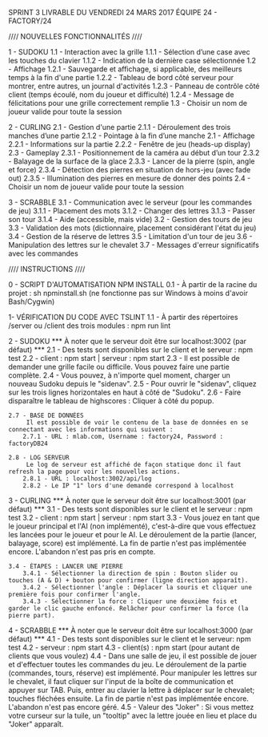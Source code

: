 SPRINT 3
LIVRABLE DU VENDREDI 24 MARS 2017
ÉQUIPE 24 - FACTORY/24

//// NOUVELLES FONCTIONNALITÉS ////

1 - SUDOKU
    1.1 - Interaction avec la grille
        1.1.1 - Sélection d’une case avec les touches du clavier
        1.1.2 - Indication de la dernière case sélectionnée
    1.2 - Affichage
    	1.2.1 - Sauvegarde et affichage, si applicable, des meilleurs temps à la fin d'une partie
    	1.2.2 - Tableau de bord côté serveur pour montrer, entre autres, un journal d'activités
    	1.2.3 - Panneau de contrôle côté client (temps écoulé, nom du joueur et difficulté)
    	1.2.4 - Message de félicitations pour une grille correctement remplie
    1.3 - Choisir un nom de joueur valide pour toute la session

2 - CURLING
    2.1 - Gestion d'une partie
    	2.1.1 - Déroulement des trois manches d’une partie
    	2.1.2 - Pointage à la fin d’une manche
    2.1 - Affichage
    	2.2.1 - Informations sur la partie
    	2.2.2 - Fenêtre de jeu (heads-up display)
    2.3 - Gameplay
    	2.3.1 - Positionnement de la caméra au début d’un tour
    	2.3.2 - Balayage de la surface de la glace
    	2.3.3 - Lancer de la pierre (spin, angle et force)
    	2.3.4 - Détection des pierres en situation de hors-jeu (avec fade out)
    	2.3.5 - Illumination des pierres en mesure de donner des points
    2.4 - Choisir un nom de joueur valide pour toute la session

3 - SCRABBLE
    3.1 - Communication avec le serveur (pour les commandes de jeu)
        3.1.1 - Placement des mots
        3.1.2 - Changer des lettres
        3.1.3 - Passer son tour
        3.1.4 - Aide (accessible, mais vide)
    3.2 - Gestion des tours de jeu
    3.3 - Validation des mots (dictionnaire, placement considérant l'état du jeu)
    3.4 - Gestion de la réserve de lettres
    3.5 - Limitation d'un tour de jeu
    3.6 - Manipulation des lettres sur le chevalet
    3.7 - Messages d'erreur significatifs avec les commandes

//// INSTRUCTIONS ////

0 - SCRIPT D'AUTOMATISATION NPM INSTALL
    0.1 - À partir de la racine du projet : sh npminstall.sh (ne fonctionne pas sur Windows à moins d'avoir Bash/Cygwin)

1- VÉRIFICATION DU CODE AVEC TSLINT
    1.1 - À partir des répertoires /server ou /client des trois modules : npm run lint

2 - SUDOKU *** À noter que le serveur doit être sur localhost:3002 (par défaut) ***
    2.1 - Des tests sont disponibles sur le client et le serveur : npm test
    2.2 - client : npm start | serveur : npm start
    2.3 - Il est possible de demander une grille facile ou difficile. Vous pouvez faire une partie complète.
    2.4 - Vous pouvez, à n'importe quel moment, charger un nouveau Sudoku depuis le "sidenav". 
    2.5 - Pour ouvrir le "sidenav", cliquez sur les trois lignes horizontales en haut à côté de "Sudoku".
    2.6 - Faire disparaître le tableau de highscores : Cliquer à côté du popup.

    2.7 - BASE DE DONNÉES
         Il est possible de voir le contenu de la base de données en se connectant avec les informations qui suivent :  
        2.7.1 - URL : mlab.com, Username : factory24, Password : factoryDB24
    
    2.8 - LOG SERVEUR
         Le log de serveur est affiché de façon statique donc il faut refresh la page pour voir les nouvelles actions.
        2.8.1 - URL : localhost:3002/api/log
        2.8.2 - Le IP "1" lors d'une demande correspond à localhost     

3 - CURLING *** À noter que le serveur doit être sur localhost:3001 (par défaut) ***
    3.1 - Des tests sont disponibles sur le client et le serveur : npm test
    3.2 - client : npm start | serveur : npm start
    3.3 - Vous jouez en tant que le joueur principal et l'AI (non implémenté), c'est-à-dire que vous effectuez les lancées 
              pour le joueur et pour le AI. 
          Le déroulement de la partie (lancer, balayage, score) est implémenté. 
          La fin de partie n'est pas implémentée encore.
          L'abandon n'est pas pris en compte.
    
    3.4 - ÉTAPES : LANCER UNE PIERRE
        3.4.1 - Sélectionner la direction de spin : Bouton slider ou touches (A & D) + bouton pour confirmer (ligne direction apparaît).
        3.4.2 - Sélectionner l'angle : Déplacer la souris et cliquer une première fois pour confirmer l'angle.
        3.4.3 - Sélectionner la force : Cliquer une deuxième fois et garder le clic gauche enfoncé. Relâcher pour confirmer la force (la pierre part).

4 - SCRABBLE *** À noter que le serveur doit être sur localhost:3000 (par défaut) ***
    4.1 - Des tests sont disponibles sur le client et le serveur: npm test
    4.2 - serveur : npm start
    4.3 - client(s) : npm start (pour autant de clients que vous voulez)
    4.4 - Dans une salle de jeu, il est possible de jouer et d'effectuer toutes les commandes du jeu.
          Le déroulement de la partie (commandes, tours, réserve) est implémenté.
          Pour manipuler les lettres sur le chevalet, il faut cliquer sur l'input de la boîte de communication et appuyer sur TAB. Puis, entrer au clavier la lettre à déplacer sur le chevalet; touches fléchées ensuite.
          La fin de partie n'est pas implémentée encore.
          L'abandon n'est pas encore géré.
    4.5 - Valeur des "Joker" : Si vous mettez votre curseur sur la tuile, un "tooltip" avec la lettre jouée en lieu et place du "Joker" apparaît. 
